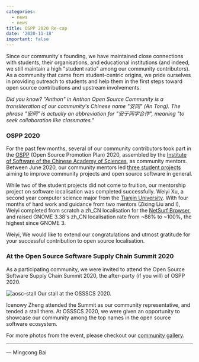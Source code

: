 ```yaml
---
categories:
  - news
  - news
title: OSPP 2020 Re-cap
date: '2020-11-18'
important: false
---
```


Since our community's founding, we have maintained close connections with
students, their organisations, and educational institutions (and indeed, we
still maintain a high "student ratio" among our community contributors). As a
community that came from student-centric origins, we pride ourselves in
providing outreach to students and help them in the first steps toward open
source contributions and upstream involvements.

*Did you know? "Anthon" in Anthon Open Source Community is a transliteration
of our community's Chinese name "安同" (An Tong). The phrase "安同" is
actually an abbreviation for "安于同学合作", meaning "to seek collaboration
like classmates."*

### OSPP 2020

For the past few months, several of our community contributors took part in the
[OSPP](https://isrc.iscas.ac.cn/summer2020/) (Open Source Promotion Plan) 2020,
assembled by the [Institute of Software of the Chinese Academy of Sciences](http://english.is.cas.cn/),
as community mentors. Between June 2020, our community mentors led
[three student projects](https://wiki.aosc.io/zh/community/ospp/2020-projects/)
aiming to improve community projects and open source software in general.

While two of the student projects did not come to fruition, our mentorship
project on software localisation was completed successfully. Weiyi Xu, a
second year computer science major from the [Tianjin University](http://www.tju.edu.cn/english/index.htm).
With four months of hard work and guidance from two mentors (Zixing Liu and I),
Weiyi completed from scratch a zh_CN localisation for the [NetSurf Browser](https://www.netsurf-browser.org/),
and raised GNOME 3.38's zh_CN localisation rate from ~88% to ~100%, the highest
since GNOME 3.

Weiyi, We would like to extend our congratulations and utmost gratitude for
your successful contribution to open source localisation.

### At the Open Source Software Supply Chain Summit 2020

As a participating community, we were invited to attend the Open Source
Software Supply Chain Summit 2020, the after-party (if you will) of OSPP 2020.

![aosc-stall](/assets/i/gallery/2020-ospp-aosc-stall.jpg)
Our stall at the OSSSCS 2020.

Icenowy Zheng attended the Summit as our community representative, and tended
a stall there. At OSSSCS 2020, we were given an opportunity to showcase our
community among the top names in the open source software ecosystem.

For more photos from the event, please checkout our [community gallery](https://aosc.io/news/gallery/#ospp-2020).

----

— Mingcong Bai
